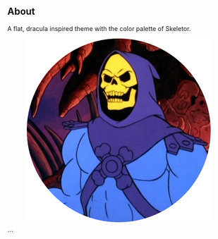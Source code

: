 ## About

A flat, dracula inspired theme with the color palette of Skeletor.

<p align="center">
  <img src="./images/icon.png" alt="Skeletor">
</p>
```


